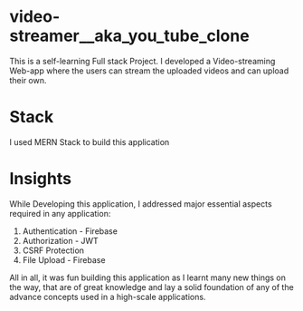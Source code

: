 # video-streamer__aka_you_tube_clone

This is a self-learning Full stack Project. I developed a Video-streaming Web-app where the users can stream the uploaded videos and can upload their own.

# Stack
I used MERN Stack to build this application

# Insights
While Developing this application, I addressed major essential aspects required in any application:
1. Authentication - Firebase
2. Authorization - JWT
4. CSRF Protection
5. File Upload - Firebase

All in all, it was fun building this application as I learnt many new things on the way, that are of great knowledge and lay a solid foundation of any of the advance concepts used in a high-scale applications.
